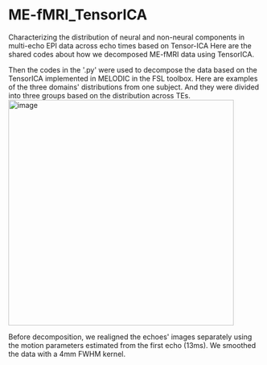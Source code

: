 # ME-fMRI_TensorICA
Characterizing the distribution of neural and non-neural components in multi-echo EPI data across echo times based on Tensor-ICA
Here are the shared codes about how we decomposed ME-fMRI data using TensorICA. 

Then the codes in the '.py' were used to decompose the data based on the TensorICA implemented in MELODIC in the FSL toolbox. 
Here are examples of the three domains' distributions from one subject. And they were divided into three groups based on the distribution across TEs.
<img width="448" alt="image" src="https://github.com/TengfeiFeng/ME-fMRI_TensorICA/assets/48821629/ea51ca8f-a127-45b9-9e7e-f19e96e6c639">


Before decomposition,
we realigned the echoes' images separately using the motion parameters estimated from the first echo (13ms).
We smoothed the data with a 4mm FWHM kernel.
